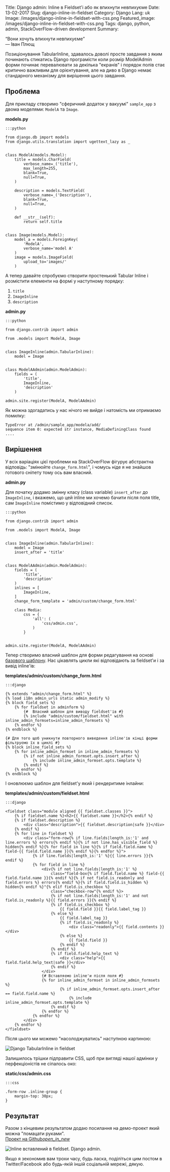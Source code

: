 Title: Django admin: Inline в Fieldset'і або як впихнути невпихуєме
Date: 13-02-2017
Slug: django-inline-in-fieldset
Category: Django
Lang: uk
Image: /images/django-inline-in-fieldset-with-css.png
Featured_image: /images/django-inline-in-fieldset-with-css.png
Tags: django, python, admin, StackOverFlow-driven development
Summary: 


<p class="text-right"><q>Вони хочуть впихнути невпихуєме</q><br>&mdash; Іван Плющ</p>

Позиціонування TabularInline, здавалось доволі просте завдання з яким починають стикатись Django
програмісти коли розмір ModelAdmin форми починає перевалювати за декілька "екранів" і порядок полів
стає критично важливим для орієнтування, але на диво в Django немає стандарного механізму для
вирішення цього завдання.

## Проблема

Для прикладу створимо "сферичний додаток у вакуумі" `sample_app` з двома моделями: `ModelA` та `Image`.

__models.py__

```
:::python 

from django.db import models
from django.utils.translation import ugettext_lazy as _


class ModelA(models.Model):
    title = models.CharField(
        verbose_name=_('title'),
        max_length=255,
        blank=True,
        null=True,
    )

    description = models.TextField(
        verbose_name=_('Description'),
        blank=True,
        null=True,
    )

    def __str__(self):
        return self.title


class Image(models.Model):
    model_a = models.ForeignKey(
        'ModelA',
        verbose_name='model A'
    )
    image = models.ImageField(
        upload_to='images/'
    )

```

А тепер давайте спробуємо створити простенький Tabular Inline і розмістити елементи на формі у наступному порядку:

1. `title`
2. `ImageInline`
3. `description`

__admin.py__

```
:::python

from django.contrib import admin

from .models import ModelA, Image


class ImageInline(admin.TabularInline):
    model = Image


class ModelAAdmin(admin.ModelAdmin):
    fields = (
        'title',
        ImageInline,
        'description'
    )

admin.site.register(ModelA, ModelAAdmin)

```

Як можна здогадатись у нас нічого не вийде і натомість ми отримаємо помилку:

```
TypeError at /admin/sample_app/modela/add/
sequence item 0: expected str instance, MediaDefiningClass found
....
```

## Вирішення

У всіх варіаціях цієї проблеми на StackOverFlow фігурує абстрактна відповідь: "змінюйте
`change_form.html`", і чомусь ніде я не знайшов готового сніпету тому ось вам власний.

__admin.py__

Для початку додамо змінну класу (class variable) `insert_after` до `ImageInline`, і вкажемо, що цей
inline ми хочемо бачити після поля title, сам `ImageInline` помістимо у відповідний список.

```
:::python

from django.contrib import admin

from .models import ModelA, Image


class ImageInline(admin.TabularInline):
    model = Image
    insert_after = 'title'


class ModelAAdmin(admin.ModelAdmin):
    fields = (
        'title',
        'description'
    )
    inlines = [
        ImageInline,
    ]
    change_form_template = 'admin/custom/change_form.html'

    class Media:
        css = {
            'all': (
                'css/admin.css',
            )
        }


admin.site.register(ModelA, ModelAAdmin)
```

Тепер створимо власний шаблон для форми редагування на
основі
[базового шаблону](https://github.com/django/django/blob/master/django/contrib/admin/templates/admin/change_form.html). Нас
цікавлять цикли які відповідають за fieldset'и і за вивід inline'ів:

__templates/admin/custom/change_form.html__


```
:::django

{% extends "admin/change_form.html" %}
{% load i18n admin_urls static admin_modify %}
{% block field_sets %}
    {% for fieldset in adminform %}
        {#  Власний шаблон для виводу fieldset'ів #}
        {% include "admin/custom/fieldset.html" with inline_admin_formsets=inline_admin_formsets %}
    {% endfor %}
{% endblock %}

{# Для того щоб уникнути повторного виведення inline'ів кінці форми фільтруємо їх в циклі #}
{% block inline_field_sets %}
    {% for inline_admin_formset in inline_admin_formsets %}
        {% if not inline_admin_formset.opts.insert_after %}
            {% include inline_admin_formset.opts.template %}
        {% endif %}
    {% endfor %}
{% endblock %}
```

І оновлюємо шаблон для fieldset'у який і рендеритиме інлайни:

__templates/admin/custom/fieldset.html__

```
:::django

<fieldset class="module aligned {{ fieldset.classes }}">
    {% if fieldset.name %}<h2>{{ fieldset.name }}</h2>{% endif %}
    {% if fieldset.description %}
        <div class="description">{{ fieldset.description|safe }}</div>
    {% endif %}
    {% for line in fieldset %}
        <div class="form-row{% if line.fields|length_is:'1' and line.errors %} errors{% endif %}{% if not line.has_visible_field %} hidden{% endif %}{% for field in line %}{% if field.field.name %} field-{{ field.field.name }}{% endif %}{% endfor %}">
            {% if line.fields|length_is:'1' %}{{ line.errors }}{% endif %}
            {% for field in line %}
                <div{% if not line.fields|length_is:'1' %}
                    class="field-box{% if field.field.name %} field-{{ field.field.name }}{% endif %}{% if not field.is_readonly and field.errors %} errors{% endif %}{% if field.field.is_hidden %} hidden{% endif %}"{% elif field.is_checkbox %}
                    class="checkbox-row"{% endif %}>
                    {% if not line.fields|length_is:'1' and not field.is_readonly %}{{ field.errors }}{% endif %}
                    {% if field.is_checkbox %}
                        {{ field.field }}{{ field.label_tag }}
                    {% else %}
                        {{ field.label_tag }}
                        {% if field.is_readonly %}
                            <div class="readonly">{{ field.contents }}</div>
                        {% else %}
                            {{ field.field }}
                        {% endif %}
                    {% endif %}
                    {% if field.field.help_text %}
                        <div class="help">{{ field.field.help_text|safe }}</div>
                    {% endif %}
                </div>
                {# Вставляємо inline'и після поля #}
                {% for inline_admin_formset in inline_admin_formsets %}
                        {% if inline_admin_formset.opts.insert_after == field.field.name %}
                            {% include inline_admin_formset.opts.template %}
                    {% endif %}
                {% endfor %}
            {% endfor %}
        </div>
    {% endfor %}
</fieldset>
```

Після цього ми можемо "насолоджуватись" наступною картиною:

![Django TabularInline in fieldset](images/django-inline-in-fieldset.png)

Залишилось трішки підправити CSS, щоб при вигляді нашої адмінки у перфекціоністів не сіпалось око:

__static/css/admin.css__

```
:::css

.form-row .inline-group {
    margin-top: 30px;
}
```

## Результат

<p style="margin-bottom: 0">Разом з кінцевим результатом додаю посилання на демо-проект який можна "помацати руками".</p>
<div class="col-xs-12 col-sm-12 text-center" style="margin-bottom:10px;">
<a class="btn btn-success btn-raised btn-lg" 
href="https://github.com/linevich/samples/tree/master/inlines_in_fieldsets" target="_blabk">
Проект на Github<i class="material-icons">open_in_new</i>
</a>
</div>

![Inline вставлений в fieldset. Django admin.](images/django-inline-in-fieldset-with-css.png)

Якщо я зекономив вам трохи часу, будь ласка, поділіться цим постом в Twitter/Facebook або будь-якій
іншій соціальній мережі, дякую.
